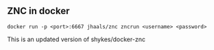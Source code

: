 ## ZNC in docker

    docker run -p <port>:6667 jhaals/znc zncrun <username> <password>

This is an updated version of shykes/docker-znc
